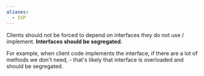 ```yaml
---
aliases:
  - ISP
---
```

Clients should not be forced to depend on interfaces they do not use / implement. **Interfaces should be segregated**.

For example, when client code implements the interface, if there are a lot of methods we don't need, - that's likely that interface is overloaded and should be segregated.

